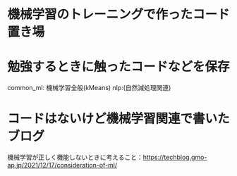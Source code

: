 # 機械学習のトレーニングで作ったコード置き場

# 勉強するときに触ったコードなどを保存
common_ml: 機械学習全般(kMeans)
nlp:(自然減処理関連)

# コードはないけど機械学習関連で書いたブログ
機械学習が正しく機能しないときに考えること：https://techblog.gmo-ap.jp/2021/12/17/consideration-of-ml/
